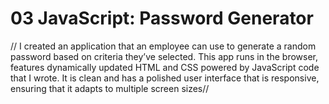 # 03 JavaScript: Password Generator

// I created an application that an employee can use to generate a random password based on criteria they’ve selected. This app runs in the browser,  features dynamically updated HTML and CSS powered by JavaScript code that I wrote. It is clean and has a polished user interface that is responsive, ensuring that it adapts to multiple screen sizes//

